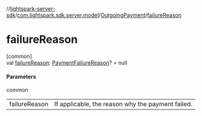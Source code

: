 //[lightspark-server-sdk](../../../index.md)/[com.lightspark.sdk.server.model](../index.md)/[OutgoingPayment](index.md)/[failureReason](failure-reason.md)

# failureReason

[common]\
val [failureReason](failure-reason.md): [PaymentFailureReason](../-payment-failure-reason/index.md)? = null

#### Parameters

common

| | |
|---|---|
| failureReason | If applicable, the reason why the payment failed. |
